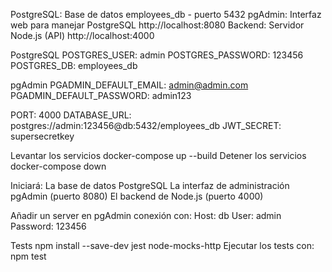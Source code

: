 PostgreSQL: Base de datos employees_db - puerto 5432
pgAdmin: Interfaz web para manejar PostgreSQL http://localhost:8080
Backend: Servidor Node.js (API) http://localhost:4000

PostgreSQL
POSTGRES_USER: admin
POSTGRES_PASSWORD: 123456
POSTGRES_DB: employees_db

pgAdmin
PGADMIN_DEFAULT_EMAIL: admin@admin.com
PGADMIN_DEFAULT_PASSWORD: admin123

PORT: 4000
DATABASE_URL: postgres://admin:123456@db:5432/employees_db
JWT_SECRET: supersecretkey

Levantar los servicios
docker-compose up --build
Detener los servicios
docker-compose down

Iniciará:
La base de datos PostgreSQL
La interfaz de administración pgAdmin (puerto 8080)
El backend de Node.js (puerto 4000)

Añadir un server en pgAdmin conexión con:
Host: db
User: admin
Password: 123456

Tests
npm install --save-dev jest node-mocks-http
Ejecutar los tests con:
npm test